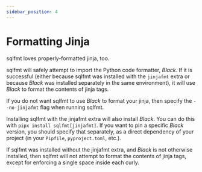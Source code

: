 ```yaml
---
sidebar_position: 4
---
```


# Formatting Jinja

sqlfmt loves properly-formatted jinja, too.

sqlfmt will safely attempt to import the Python code formatter, *Black*. If it is successful (either because sqlfmt was installed with the `jinjafmt` extra or because *Black* was installed separately in the same environment), it will use *Black* to format the contents of jinja tags. 

If you do not want sqlfmt to use *Black* to format your jinja, then specify the `--no-jinjafmt` flag when running sqlfmt.

Installing sqlfmt with the jinjafmt extra will also install *Black*. You can do this with `pipx install sqlfmt[jinjafmt]`. If you want to pin a specific *Black* version, you should specify that separately, as a direct dependency of your project (in your `Pipfile`, `pyproject.toml`, etc.).

If sqlfmt was installed without the jinjafmt extra, and *Black* is not otherwise installed, then sqlfmt will not attempt to format the contents of jinja tags, except for enforcing a single space inside each curly.
